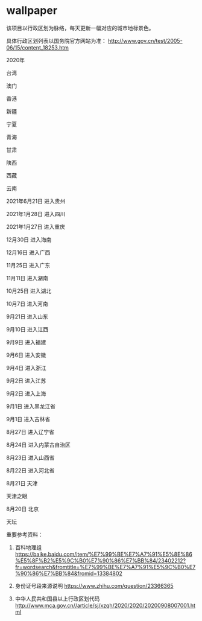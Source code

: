 # wallpaper

该项目以行政区划为脉络，每天更新一幅对应的城市地标景色。

具体行政区划列表以国务院官方网站为准： http://www.gov.cn/test/2005-06/15/content_18253.htm

2020年

台湾

澳门

香港

新疆

宁夏

青海

甘肃

陕西

西藏

云南

2021年6月21日 进入贵州

2021年1月28日 进入四川

2021年1月27日 进入重庆

12月30日 进入海南

12月16日 进入广西

11月25日 进入广东

11月11日 进入湖南

10月25日 进入湖北

10月7日 进入河南

9月21日 进入山东

9月10日 进入江西 

9月9日 进入福建

9月6日 进入安徽

9月4日 进入浙江

9月2日 进入江苏

9月2日 进入上海

9月1日 进入黑龙江省

9月1日 进入吉林省

8月27日 进入辽宁省

8月24日 进入内蒙古自治区

8月23日 进入山西省

8月22日 进入河北省

8月21日 天津

天津之眼

8月20日 北京

天坛


重要参考资料：

1. 百科地理组 https://baike.baidu.com/item/%E7%99%BE%E7%A7%91%E5%8E%86%E5%8F%B2%E5%9C%B0%E7%90%86%E7%BB%84/23402212?fr=wordsearch&fromtitle=%E7%99%BE%E7%A7%91%E5%9C%B0%E7%90%86%E7%BB%84&fromid=13384802

2. 身份证号段来源说明 https://www.zhihu.com/question/23366365

3. 中华人民共和国县以上行政区划代码 http://www.mca.gov.cn//article/sj/xzqh/2020/2020/20200908007001.html